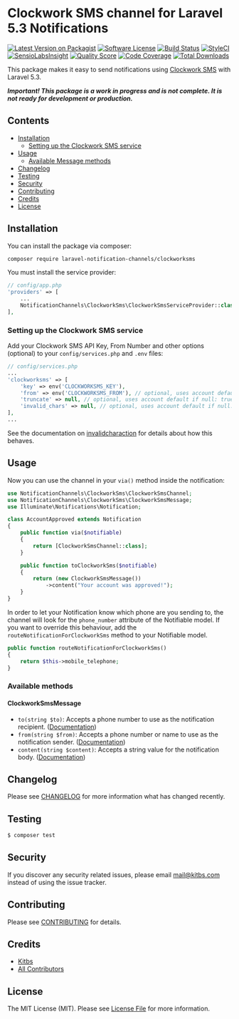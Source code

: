 # Clockwork SMS channel for Laravel 5.3 Notifications

[![Latest Version on Packagist](https://img.shields.io/packagist/v/laravel-notification-channels/clockworksms.svg?style=flat-square)](https://packagist.org/packages/laravel-notification-channels/clockworksms)
[![Software License](https://img.shields.io/badge/license-MIT-brightgreen.svg?style=flat-square)](LICENSE.md)
[![Build Status](https://img.shields.io/travis/laravel-notification-channels/clockworksms/master.svg?style=flat-square)](https://travis-ci.org/laravel-notification-channels/clockworksms)
[![StyleCI](https://styleci.io/repos/67546442/shield)](https://styleci.io/repos/67546442)
[![SensioLabsInsight](https://img.shields.io/sensiolabs/i/bbddee44-1912-45cf-8f70-6b08baa591c2.svg?style=flat-square)](https://insight.sensiolabs.com/projects/bbddee44-1912-45cf-8f70-6b08baa591c2)
[![Quality Score](https://img.shields.io/scrutinizer/g/laravel-notification-channels/clockworksms.svg?style=flat-square)](https://scrutinizer-ci.com/g/laravel-notification-channels/clockworksms)
[![Code Coverage](https://img.shields.io/scrutinizer/coverage/g/laravel-notification-channels/clockworksms/master.svg?style=flat-square)](https://scrutinizer-ci.com/g/laravel-notification-channels/clockworksms/?branch=master)
[![Total Downloads](https://img.shields.io/packagist/dt/laravel-notification-channels/clockworksms.svg?style=flat-square)](https://packagist.org/packages/laravel-notification-channels/clockworksms)

This package makes it easy to send notifications using [Clockwork SMS](https://www.clockworksms.com) with Laravel 5.3.

***Important! This package is a work in progress and is not complete. It is not ready for development or production.***

## Contents

- [Installation](#installation)
	- [Setting up the Clockwork SMS service](#setting-up-the-clockwork-sms-service)
- [Usage](#usage)
	- [Available Message methods](#available-message-methods)
- [Changelog](#changelog)
- [Testing](#testing)
- [Security](#security)
- [Contributing](#contributing)
- [Credits](#credits)
- [License](#license)


## Installation

You can install the package via composer:

``` bash
composer require laravel-notification-channels/clockworksms
```

You must install the service provider:

```php
// config/app.php
'providers' => [
    ...
    NotificationChannels\ClockworkSms\ClockworkSmsServiceProvider::class,
],
```

### Setting up the Clockwork SMS service

Add your Clockwork SMS API Key, From Number and other options (optional) to your `config/services.php` and `.env` files:

```php
// config/services.php
...
'clockworksms' => [
    'key' => env('CLOCKWORKSMS_KEY'),
    'from' => env('CLOCKWORKSMS_FROM'), // optional, uses account default if null
    'truncate' => null, // optional, uses account default if null: true, false
    'invalid_chars' => null, // optional, uses account default if null: 'error', 'remove', 'replace'
],
...
```

See the documentation on [invalidcharaction](https://www.clockworksms.com/doc/clever-stuff/xml-interface/send-sms/#invalidcharaction) for details about how this behaves.

## Usage

Now you can use the channel in your `via()` method inside the notification:

``` php
use NotificationChannels\ClockworkSms\ClockworkSmsChannel;
use NotificationChannels\ClockworkSms\ClockworkSmsMessage;
use Illuminate\Notifications\Notification;

class AccountApproved extends Notification
{
    public function via($notifiable)
    {
        return [ClockworkSmsChannel::class];
    }

    public function toClockworkSms($notifiable)
    {
        return (new ClockworkSmsMessage())
            ->content("Your account was approved!");
    }
}
```

In order to let your Notification know which phone are you sending to, the channel will look for the `phone_number` attribute of the Notifiable model. If you want to override this behaviour, add the `routeNotificationForClockworkSms` method to your Notifiable model.

```php
public function routeNotificationForClockworkSms()
{
    return $this->mobile_telephone;
}
```

### Available methods

#### ClockworkSmsMessage

- `to(string $to)`: Accepts a phone number to use as the notification recipient. ([Documentation](https://www.clockworksms.com/doc/clever-stuff/xml-interface/send-sms/#to))
- `from(string $from)`: Accepts a phone number or name to use as the notification sender. ([Documentation](https://www.clockworksms.com/doc/clever-stuff/xml-interface/send-sms/#from))
- `content(string $content)`: Accepts a string value for the notification body. ([Documentation](https://www.clockworksms.com/doc/clever-stuff/xml-interface/send-sms/#content))

## Changelog

Please see [CHANGELOG](CHANGELOG.md) for more information what has changed recently.

## Testing

``` bash
$ composer test
```

## Security

If you discover any security related issues, please email mail@kitbs.com instead of using the issue tracker.

## Contributing

Please see [CONTRIBUTING](CONTRIBUTING.md) for details.

## Credits

- [Kitbs](https://github.com/kitbs)
- [All Contributors](../../contributors)

## License

The MIT License (MIT). Please see [License File](LICENSE.md) for more information.
